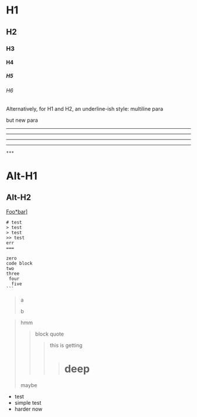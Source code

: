 # H1
## H2
### H3
#### H4
##### H5
###### H6

Alternatively, for H1 and H2, an underline-ish style:
multiline para

but new para
***
 ***
  ***
   ***
    ***

Alt-H1
======

Alt-H2
------

[Foo*bar\]]: my_(url) 'title (with parens)'

[Foo*bar\]]

   ````` plaintext
# test
> test
> test
>> test
err
===

zero
 code block
  two
   three
    four
     five
```
`````

> a
> 
> b

> hmm
>> block
>> quote
>>> this
>>> is
>>> getting
>>>> # deep
> maybe

- test
- simple
  test
 - harder
   now